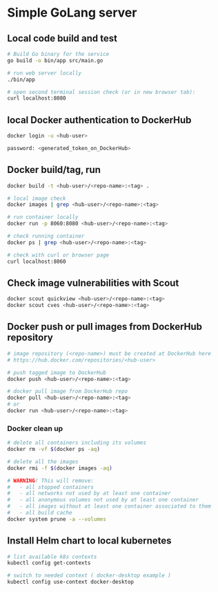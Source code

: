 # Simple GoLang server

## Local code build and test

```sh
# Build Go binary for the service
go build -o bin/app src/main.go

# run web server locally
./bin/app

# open second terminal session check (or in new browser tab):
curl localhost:8080
```

## local Docker authentication to DockerHub

```sh
docker login -u <hub-user>

password: <generated_token_on_DockerHub>
```

## Docker build/tag, run

```sh
docker build -t <hub-user>/<repo-name>:<tag> .

# local image check
docker images | grep <hub-user>/<repo-name>:<tag>

# run container locally
docker run -p 8060:8080 <hub-user>/<repo-name>:<tag>

# check running container
docker ps | grep <hub-user>/<repo-name>:<tag>

# check with curl or browser page
curl localhost:8060

```

## Check image vulnerabilities with Scout

```sh
docker scout quickview <hub-user>/<repo-name>:<tag>
docker scout cves <hub-user>/<repo-name>:<tag>
```

## Docker push or pull images from DockerHub repository

```sh
# image repository (<repo-name>) must be created at DockerHub here
# https://hub.docker.com/repositories/<hub-user>

# push tagged image to DockerHub
docker push <hub-user>/<repo-name>:<tag>

# docker pull image from DockerHub repo
docker pull <hub-user>/<repo-name>:<tag>
# or 
docker run <hub-user>/<repo-name>:<tag>
```

### Docker clean up

```sh
# delete all containers including its volumes
docker rm -vf $(docker ps -aq)

# delete all the images
docker rmi -f $(docker images -aq)

# WARNING! This will remove:
#   - all stopped containers
#   - all networks not used by at least one container
#   - all anonymous volumes not used by at least one container
#   - all images without at least one container associated to them
#   - all build cache
docker system prune -a --volumes
```
## Install Helm chart to local kubernetes

```sh
# list available k8s contexts
kubectl config get-contexts

# switch to needed context ( docker-desktop example )
kubectl config use-context docker-desktop


```